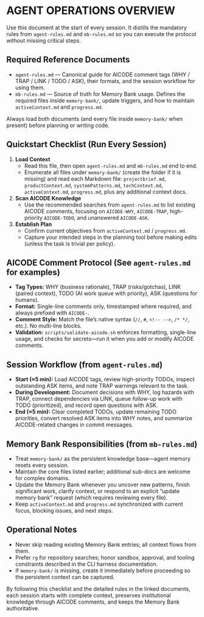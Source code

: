 # AGENT OPERATIONS OVERVIEW

Use this document at the start of every session. It distills the mandatory rules from `agent-rules.md` and `mb-rules.md` so you can execute the protocol without missing critical steps.

## Required Reference Documents

- `agent-rules.md` — Canonical guide for AICODE comment tags (WHY / TRAP / LINK / TODO / ASK), their formats, and the session workflow for using them.
- `mb-rules.md` — Source of truth for Memory Bank usage. Defines the required files inside `memory-bank/`, update triggers, and how to maintain `activeContext.md` and `progress.md`.

Always load both documents (and every file inside `memory-bank/` when present) before planning or writing code.

## Quickstart Checklist (Run Every Session)

1. **Load Context**
   - Read this file, then open `agent-rules.md` and `mb-rules.md` end to end.
   - Enumerate all files under `memory-bank/` (create the folder if it is missing) and read each Markdown file: `projectbrief.md`, `productContext.md`, `systemPatterns.md`, `techContext.md`, `activeContext.md`, `progress.md`, plus any additional context docs.
2. **Scan AICODE Knowledge**
   - Use the recommended searches from `agent-rules.md` to list existing AICODE comments, focusing on `AICODE-WHY`, `AICODE-TRAP`, high-priority `AICODE-TODO`, and unanswered `AICODE-ASK`.
3. **Establish Plan**
   - Confirm current objectives from `activeContext.md` / `progress.md`.
   - Capture your intended steps in the planning tool before making edits (unless the task is trivial per policy).

## AICODE Comment Protocol (See `agent-rules.md` for examples)

- **Tag Types:** WHY (business rationale), TRAP (risks/gotchas), LINK (paired context), TODO (AI work queue with priority), ASK (questions for humans).
- **Format:** Single-line comments only, timestamped where required, and always prefixed with `AICODE-`.
- **Comment Style:** Match the file’s native syntax (`//`, `#`, `<!-- -->`, `/* */`, etc.). No multi-line blocks.
- **Validation:** `scripts/validate-aicode.sh` enforces formatting, single-line usage, and checks for secrets—run it when you add or modify AICODE comments.

## Session Workflow (from `agent-rules.md`)

- **Start (≈5 min):** Load AICODE tags, review high-priority TODOs, inspect outstanding ASK items, and note TRAP warnings relevant to the task.
- **During Development:** Document decisions with WHY, log hazards with TRAP, connect dependencies via LINK, queue follow-up work with TODO (prioritized), and record open questions with ASK.
- **End (≈5 min):** Clear completed TODOs, update remaining TODO priorities, convert resolved ASK items into WHY notes, and summarize AICODE-related changes in commit messages.

## Memory Bank Responsibilities (from `mb-rules.md`)

- Treat `memory-bank/` as the persistent knowledge base—agent memory resets every session.
- Maintain the core files listed earlier; additional sub-docs are welcome for complex domains.
- Update the Memory Bank whenever you uncover new patterns, finish significant work, clarify context, or respond to an explicit “update memory bank” request (which requires reviewing every file).
- Keep `activeContext.md` and `progress.md` synchronized with current focus, blocking issues, and next steps.

## Operational Notes

- Never skip reading existing Memory Bank entries; all context flows from them.
- Prefer `rg` for repository searches; honor sandbox, approval, and tooling constraints described in the CLI harness documentation.
- If `memory-bank/` is missing, create it immediately before proceeding so the persistent context can be captured.

By following this checklist and the detailed rules in the linked documents, each session starts with complete context, preserves institutional knowledge through AICODE comments, and keeps the Memory Bank authoritative.
